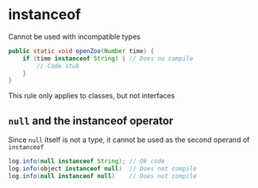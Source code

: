 # instanceof

Cannot be used with incompatible types

``` java
public static void openZoo(Number time) {
    if (time instanceof String) { // Does no compile
        // Code stub
    }
}
```

This rule only applies to classes, but not interfaces

## `null` and the instanceof operator

Since `null` itself is not a type, it cannot be used as the second operand of `instanceof`

``` java
log.info(null instanceof String); // Ok code
log.info(object instanceof null)  // Does not compile
log.info(null instanceof null)    // Does not compile
```
